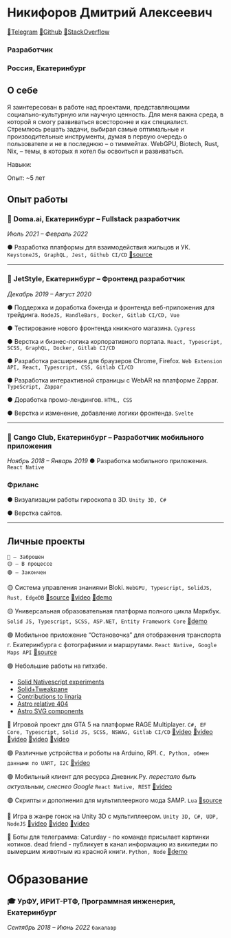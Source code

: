 # Никифоров Дмитрий Алексеевич
[🔗Telegram](https://t.me/MrFoxPro) [🔗Github](https://github.com/MrFoxPro) [🔗StackOverflow](https://stackoverflow.com/users/8086153/foxpro)
### Разработчик
### Россия, Екатеринбург

## О себе
Я заинтересован в работе над проектами, представляющими социально-культурную или научную ценность.
Для меня важна среда, в которой я смогу развиваться всесторонне и как специалист.
Стремлюсь решать задачи, выбирая самые оптимальные и производительные инструменты, думая в первую очередь о пользователе и не в последнюю – о тиммейтах.
WebGPU, Biotech, Rust, Nix, – темы, в которых я хотел бы освоиться и развиваться.

Навыки: 

Опыт: ~5 лет

## Опыт работы
### 🏁 Doma.ai, Екатеринбург – Fullstack разработчик
*Июль 2021 – Февраль 2022*

● Разработка платформы для взаимодействия жильцов и УК.
`KeystoneJS, GraphQL, Jest, Github CI/CD`
[🔗source](https://github.com/open-condo-software/condo)

----------

### 🏁 JetStyle, Екатеринбург – Фронтенд разработчик
*Декабрь 2019 – Август 2020*

● Поддержка и доработка бэкенда и фронтенда веб-приложения для трейдинга.
`NodeJS, HandleBars, Docker, Gitlab CI/CD, Vue`

● Тестирование нового фронтенда книжного магазина.
`Cypress`

● Верстка и бизнес-логика корпоративного портала.
`React, Typescript, SCSS, GraphQL, Docker, Gitlab CI/CD`

● Разработка расширения для браузеров Chrome, Firefox.
`Web Extension API, React, Typescript, CSS, Gitlab CI/CD`

● Разработка интерактивной страницы с WebAR на платформе Zappar.
`TypeScript, Zappar`

● Доработка промо-лендингов.
`HTML, CSS`

● Верстка и изменение, добавление логики фронтенда.
`Svelte`

----------

### 🏁 Cango Club, Екатеринбург – Разработчик мобильного приложения
*Ноябрь 2018 – Январь 2019*
● Разработка мобильного приложения.
`React Native`

### Фриланс
● Визуализации работы гироскопа в 3D.
`Unity 3D, C#`

● Верстка сайтов.

----------

## Личные проекты
```
🔴 – Заброшен 
🟡 – В процессе
🟢 – Закончен 
```

🟡 Система управления знаниями Bloki. 
`WebGPU, Typescript, SolidJS, Rust, EdgeDB`
[🔗source](https://github.com/MrFoxPro/bloki) [🔗video](https://youtu.be/PsEwt068DGk) [🔗demo](https://old.bloki.app)

🟡 Универсальная образовательная платформа полного цикла Маркбук.
`Solid JS, Typescript, SCSS, ASP.NET, Entity Framework Core`
[🔗demo](https://маркбук.рф)

🟢 Мобильное приложение “Остановочка” для отображения транспорта г. Екатеринбурга с фотографиями и маршрутами.
`React Native, Google Maps API`
[🔗source](https://play.google.com/store/apps/details?id=com.foxpro.mystop)

🟢 Небольшие работы на гитхабе.
- [Solid Nativescript experiments](https://github.com/MrFoxPro/solid-nativescript-experiments)
- [Solid+Tweakpane](https://github.com/MrFoxPro/solid-tweakpane)
- [Contributions to linaria](https://github.com/MrFoxPro/linaria)
- [Astro relative 404](https://github.com/MrFoxPro/astro-relative-404)
- [Astro SVG components](https://github.com/MrFoxPro/astro-svg-components)

🔴 Игровой проект для GTA 5 на платформе RAGE Multiplayer.
`C#, EF Core, Typescript, Solid JS, SCSS, NSWAG, Gitlab CI/CD`
[🔗video](https://youtu.be/yO5Eh1O7hu4) [🔗video](https://youtu.be/FVEyBlaWUH0) [🔗video](https://youtu.be/8dklgOaIZKc) [🔗video](https://youtu.be/577mfkMPw2I) [🔗video](https://youtu.be/6bI9qxQSChg)

🟢 Различные устройства и роботы на Arduino, RPI.
`C, Python, обмен данными по UART, I2C`
[🔗video](https://youtu.be/vFrA2IepCgY)

🟢 Мобильный клиент для ресурса Дневник.Ру.
*перестало быть актуальным, снеснео Google*
`React Native, REST`
[🔗video](https://vk.com/markbook_mobile)

🟢 Скрипты и дополнения для мультиплеерного мода SAMP.
`Lua`
[🔗source](https://www.blast.hk/threads/22886/post-682482)

🔴 Игра в жанре гонок на Unity 3D с мультиплеером.
`Unity 3D, C#, UDP, NodeJS`
[🔗video](https://youtube.com/watch?v=gciYUXdWXtk) [🔗video](https://youtu.be/PqFsgA2MB9I) [🔗video](https://youtu.be/wVNpyazp-As)

🔴 Боты для телеграмма: 
Caturday - по команде присылает картинки котиков. 
dead friend - публикует в канал информацию из википедии по вымершим животным из красной книги.
`Python, Node`
[🔗demo](https://t.me/+RviyfJcAMagzy37V)

# Образование
### 🎓 УрФУ, ИРИТ-РТФ, Программная инженерия, Екатеринбург
*Сентябрь 2018 – Июнь 2022*
`бакалавр`

